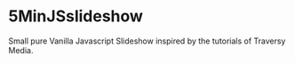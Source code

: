 # 5MinJSslideshow
Small pure Vanilla Javascript Slideshow inspired by the tutorials of Traversy Media.
